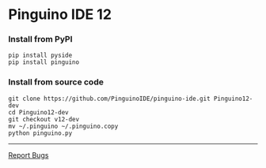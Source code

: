 Pinguino IDE 12
===============


### Install from PyPI ###
```shell
pip install pyside
pip install pinguino
```


### Install from source code ###

```shell
git clone https://github.com/PinguinoIDE/pinguino-ide.git Pinguino12-dev
cd Pinguino12-dev
git checkout v12-dev
mv ~/.pinguino ~/.pinguino.copy
python pinguino.py
```
----
[Report Bugs](https://github.com/PinguinoIDE/pinguino-ide/issues)

